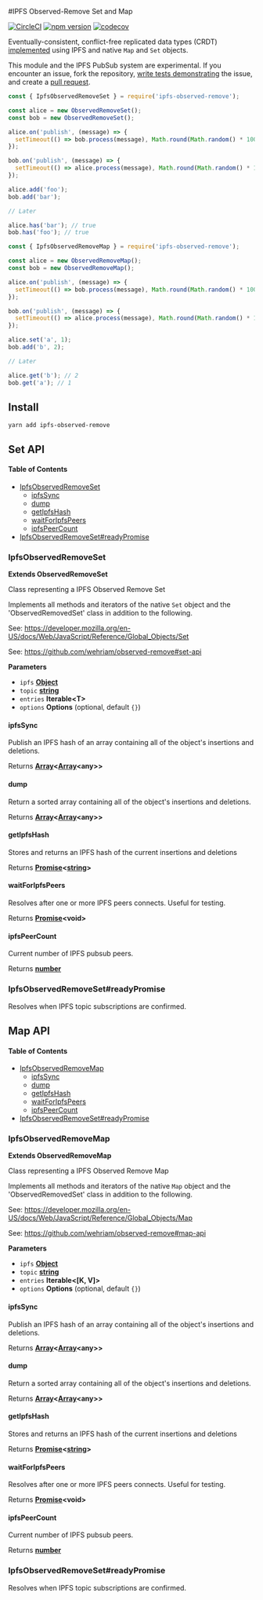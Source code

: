 \#IPFS Observed-Remove Set and Map

[![CircleCI](https://circleci.com/gh/wehriam/ipfs-observed-remove.svg?style=svg)](https://circleci.com/gh/wehriam/ipfs-observed-remove) [![npm version](https://badge.fury.io/js/ipfs-observed-remove.svg)](http://badge.fury.io/js/ipfs-observed-remove) [![codecov](https://codecov.io/gh/wehriam/ipfs-observed-remove/branch/master/graph/badge.svg)](https://codecov.io/gh/wehriam/ipfs-observed-remove)

Eventually-consistent, conflict-free replicated data types (CRDT) [implemented](https://github.com/wehriam/ipfs-observed-remove/blob/master/src/index.js) using IPFS and native `Map` and `Set` objects.

This module and the IPFS PubSub system are experimental. If you encounter an issue, fork the repository, [write tests demonstrating](https://github.com/wehriam/ipfs-observed-remove/tree/master/tests) the issue, and create a [pull request](https://github.com/wehriam/ipfs-observed-remove).

```js
const { IpfsObservedRemoveSet } = require('ipfs-observed-remove');

const alice = new ObservedRemoveSet();
const bob = new ObservedRemoveSet();

alice.on('publish', (message) => {
  setTimeout(() => bob.process(message), Math.round(Math.random() * 1000));
});

bob.on('publish', (message) => {
  setTimeout(() => alice.process(message), Math.round(Math.random() * 1000));
});

alice.add('foo');
bob.add('bar');

// Later

alice.has('bar'); // true
bob.has('foo'); // true
```

```js
const { IpfsObservedRemoveMap } = require('ipfs-observed-remove');

const alice = new ObservedRemoveMap();
const bob = new ObservedRemoveMap();

alice.on('publish', (message) => {
  setTimeout(() => bob.process(message), Math.round(Math.random() * 1000));
});

bob.on('publish', (message) => {
  setTimeout(() => alice.process(message), Math.round(Math.random() * 1000));
});

alice.set('a', 1);
bob.add('b', 2);

// Later

alice.get('b'); // 2
bob.get('a'); // 1
```

## Install

`yarn add ipfs-observed-remove`

## Set API

<!-- Generated by documentation.js. Update this documentation by updating the source code. -->

#### Table of Contents

-   [IpfsObservedRemoveSet](#ipfsobservedremoveset)
    -   [ipfsSync](#ipfssync)
    -   [dump](#dump)
    -   [getIpfsHash](#getipfshash)
    -   [waitForIpfsPeers](#waitforipfspeers)
    -   [ipfsPeerCount](#ipfspeercount)
-   [IpfsObservedRemoveSet#readyPromise](#ipfsobservedremovesetreadypromise)

### IpfsObservedRemoveSet

**Extends ObservedRemoveSet**

Class representing a IPFS Observed Remove Set

Implements all methods and iterators of the native `Set` object and the 'ObservedRemovedSet' class in addition to the following.

See: <https://developer.mozilla.org/en-US/docs/Web/JavaScript/Reference/Global_Objects/Set>

See: <https://github.com/wehriam/observed-remove#set-api>

**Parameters**

-   `ipfs` **[Object](https://developer.mozilla.org/docs/Web/JavaScript/Reference/Global_Objects/Object)** 
-   `topic` **[string](https://developer.mozilla.org/docs/Web/JavaScript/Reference/Global_Objects/String)** 
-   `entries` **Iterable&lt;T>** 
-   `options` **Options**  (optional, default `{}`)

#### ipfsSync

Publish an IPFS hash of an array containing all of the object's insertions and deletions.

Returns **[Array](https://developer.mozilla.org/docs/Web/JavaScript/Reference/Global_Objects/Array)&lt;[Array](https://developer.mozilla.org/docs/Web/JavaScript/Reference/Global_Objects/Array)&lt;any>>** 

#### dump

Return a sorted array containing all of the object's insertions and deletions.

Returns **[Array](https://developer.mozilla.org/docs/Web/JavaScript/Reference/Global_Objects/Array)&lt;[Array](https://developer.mozilla.org/docs/Web/JavaScript/Reference/Global_Objects/Array)&lt;any>>** 

#### getIpfsHash

Stores and returns an IPFS hash of the current insertions and deletions

Returns **[Promise](https://developer.mozilla.org/docs/Web/JavaScript/Reference/Global_Objects/Promise)&lt;[string](https://developer.mozilla.org/docs/Web/JavaScript/Reference/Global_Objects/String)>** 

#### waitForIpfsPeers

Resolves after one or more IPFS peers connects. Useful for testing.

Returns **[Promise](https://developer.mozilla.org/docs/Web/JavaScript/Reference/Global_Objects/Promise)&lt;void>** 

#### ipfsPeerCount

Current number of IPFS pubsub peers.

Returns **[number](https://developer.mozilla.org/docs/Web/JavaScript/Reference/Global_Objects/Number)** 

### IpfsObservedRemoveSet#readyPromise

Resolves when IPFS topic subscriptions are confirmed.

## Map API

<!-- Generated by documentation.js. Update this documentation by updating the source code. -->

#### Table of Contents

-   [IpfsObservedRemoveMap](#ipfsobservedremovemap)
    -   [ipfsSync](#ipfssync)
    -   [dump](#dump)
    -   [getIpfsHash](#getipfshash)
    -   [waitForIpfsPeers](#waitforipfspeers)
    -   [ipfsPeerCount](#ipfspeercount)
-   [IpfsObservedRemoveSet#readyPromise](#ipfsobservedremovesetreadypromise)

### IpfsObservedRemoveMap

**Extends ObservedRemoveMap**

Class representing a IPFS Observed Remove Map

Implements all methods and iterators of the native `Map` object and the 'ObservedRemovedSet' class in addition to the following.

See: <https://developer.mozilla.org/en-US/docs/Web/JavaScript/Reference/Global_Objects/Map>

See: <https://github.com/wehriam/observed-remove#map-api>

**Parameters**

-   `ipfs` **[Object](https://developer.mozilla.org/docs/Web/JavaScript/Reference/Global_Objects/Object)** 
-   `topic` **[string](https://developer.mozilla.org/docs/Web/JavaScript/Reference/Global_Objects/String)** 
-   `entries` **Iterable&lt;\[K, V]>** 
-   `options` **Options**  (optional, default `{}`)

#### ipfsSync

Publish an IPFS hash of an array containing all of the object's insertions and deletions.

Returns **[Array](https://developer.mozilla.org/docs/Web/JavaScript/Reference/Global_Objects/Array)&lt;[Array](https://developer.mozilla.org/docs/Web/JavaScript/Reference/Global_Objects/Array)&lt;any>>** 

#### dump

Return a sorted array containing all of the object's insertions and deletions.

Returns **[Array](https://developer.mozilla.org/docs/Web/JavaScript/Reference/Global_Objects/Array)&lt;[Array](https://developer.mozilla.org/docs/Web/JavaScript/Reference/Global_Objects/Array)&lt;any>>** 

#### getIpfsHash

Stores and returns an IPFS hash of the current insertions and deletions

Returns **[Promise](https://developer.mozilla.org/docs/Web/JavaScript/Reference/Global_Objects/Promise)&lt;[string](https://developer.mozilla.org/docs/Web/JavaScript/Reference/Global_Objects/String)>** 

#### waitForIpfsPeers

Resolves after one or more IPFS peers connects. Useful for testing.

Returns **[Promise](https://developer.mozilla.org/docs/Web/JavaScript/Reference/Global_Objects/Promise)&lt;void>** 

#### ipfsPeerCount

Current number of IPFS pubsub peers.

Returns **[number](https://developer.mozilla.org/docs/Web/JavaScript/Reference/Global_Objects/Number)** 

### IpfsObservedRemoveSet#readyPromise

Resolves when IPFS topic subscriptions are confirmed.
